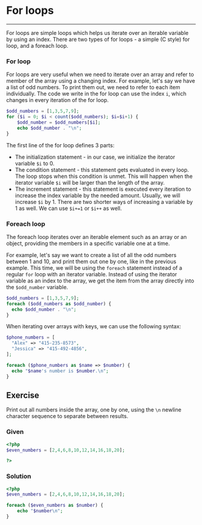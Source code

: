 # For loops

---

For loops are simple loops which helps us iterate over an iterable variable by using an index. There are two types of for loops - a simple (C style) for loop, and a foreach loop.

### For loop

For loops are very useful when we need to iterate over an array and refer to member of the array using a changing index. For example, let's say we have a list of odd numbers. To print them out, we need to refer to each item individually. The code we write in the for loop can use the index `i`, which changes in every iteration of the for loop.

```php
$odd_numbers = [1,3,5,7,9];
for ($i = 0; $i < count($odd_numbers); $i=$i+1) {
    $odd_number = $odd_numbers[$i];
    echo $odd_number . "\n";
}
```

The first line of the for loop defines 3 parts:

- The initialization statement - in our case, we initialize the iterator variable `$i` to 0.
- The condition statement - this statement gets evaluated in every loop. The loop stops when this condition is unmet. This will happen when the iterator variable `$i` will be larger than the length of the array.
- The increment statement - this statement is executed every iteration to increase the index variable by the needed amount. Usually, we will increase `$i` by 1. There are two shorter ways of increasing a variable by 1 as well. We can use `$i+=1` or `$i++` as well.

### Foreach loop

The foreach loop iterates over an iterable element such as an array or an object, providing the members in a specific variable one at a time.

For example, let's say we want to create a list of all the odd numbers between 1 and 10, and print them out one by one, like in the previous example. This time, we will be using the `foreach` statement instead of a regular `for` loop with an iterator variable. Instead of using the iterator variable as an index to the array, we get the item from the array directly into the `$odd_number` variable.

```php
$odd_numbers = [1,3,5,7,9];
foreach ($odd_numbers as $odd_number) {
  echo $odd_number . "\n";
}
```

When iterating over arrays with keys, we can use the following syntax:

```php
$phone_numbers = [
  "Alex" => "415-235-8573",
  "Jessica" => "415-492-4856",
];

foreach ($phone_numbers as $name => $number) {
  echo "$name's number is $number.\n";
}
```

## Exercise

Print out all numbers inside the array, one by one, using the `\n` newline character sequence to separate between results.

### Given

```php
<?php
$even_numbers = [2,4,6,8,10,12,14,16,18,20];

?>
```

### Solution

```php
<?php
$even_numbers = [2,4,6,8,10,12,14,16,18,20];

foreach ($even_numbers as $number) {
    echo "$number\n";
}
```
